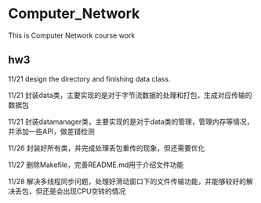 # Computer_Network
This is Computer Network course work

## hw3

11/21   design the directory and finishing data class.

11/21   封装data类，主要实现的是对于字节流数据的处理和打包，生成对应传输的数据包

11/21   封装datamanager类，主要实现的是对于data类的管理，管理内存等情况，并添加一些API，做差错检测

11/26   封装好所有类，并完成处理丢包重传的现象，但还需要优化

11/27   删除Makefile，完善README.md用于介绍文件功能

11/28   解决多线程同步问题，处理好滑动窗口下的文件传输功能，并能够较好的解决丢包，但还是会出现CPU空转的情况